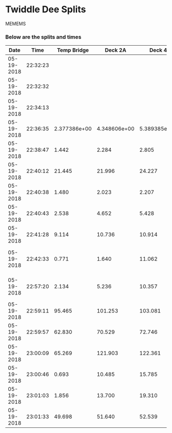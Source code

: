 # Twiddle Dee Splits 

MEMEMS

### Below are the splits and times

|Date|Time|Temp Bridge|Deck 2A|Deck 4|Total Time|Notes|
|---|---|---|---|---|---|---|
| 05-19-2018 | 22:32:23 |  |  |  |  |  |
| 05-19-2018 | 22:32:32 |  |  |  |  |  |
| 05-19-2018 | 22:34:13 |  |  |  |  |  |
| 05-19-2018 | 22:36:35 | 2.377386e+00 | 4.348606e+00 | 5.389385e+00 | 8.761805e+00 |  |
| 05-19-2018 | 22:38:47 | 1.442 | 2.284 | 2.805 | 3.975 |  |
| 05-19-2018 | 22:40:12 | 21.445 | 21.996 | 24.227 | 25.544 |  |
| 05-19-2018 | 22:40:38 | 1.480 | 2.023 | 2.207 | 2.763 |  |
| 05-19-2018 | 22:40:43 | 2.538 | 4.652 | 5.428 | 6.197 |  |
| 05-19-2018 | 22:41:28 | 9.114 | 10.736 | 10.914 | 11.077 | Can I write notes!  DROOOOOP |
| 05-19-2018 | 22:42:33 | 0.771 | 1.640 | 11.062 | 17.518 | ooops, gottta clear this out, but no tyet |
| 05-19-2018 | 22:57:20 | 2.134 | 5.236 | 10.357 | 12.510 | ooops, gottta clear this out, but no tyet |  
| 05-19-2018 | 22:59:11 | 95.465 | 101.253 | 103.081 | 104.981 |  |
| 05-19-2018 | 22:59:57 | 62.830 | 70.529 | 72.746 | 74.049 |  |
| 05-19-2018 | 23:00:09 | 65.269 | 121.903 | 122.361 | 122.571 |  |
| 05-19-2018 | 23:00:46 | 0.693 | 10.485 | 15.785 | 19.149 |  |
| 05-19-2018 | 23:01:03 | 1.856 | 13.700 | 19.310 | 21.802 |  |
| 05-19-2018 | 23:01:33 | 49.698 | 51.640 | 52.539 | 54.386 |  |